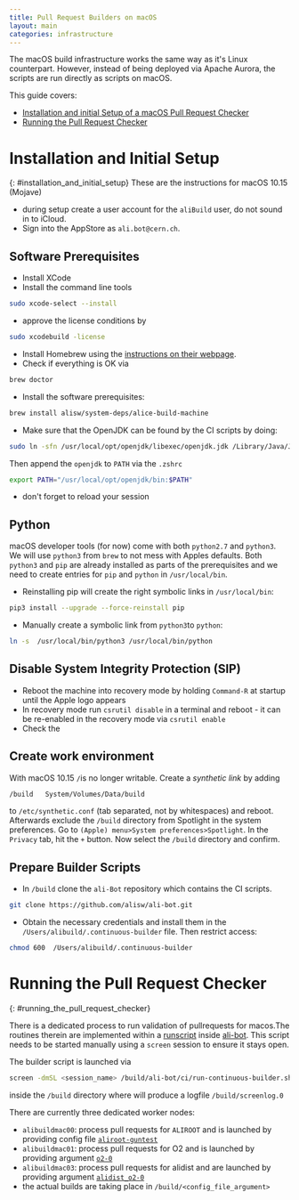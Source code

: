 ```yaml
---
title: Pull Request Builders on macOS
layout: main
categories: infrastructure
---
```


The macOS build infrastructure works the same way as it's Linux counterpart. However, instead of being deployed via Apache Aurora, the scripts are run directly as scripts on macOS.

This guide covers:
* [Installation and initial Setup of a macOS Pull Request Checker](#installation_and_initial_setup)
* [Running the Pull Request Checker](#running_the_pull_request_checker)

# Installation and Initial Setup
{: #installation_and_initial_setup}
These are the instructions for macOS 10.15 (Mojave)

* during setup create a user account for the `aliBuild` user, do not sound in to iCloud.
* Sign into the AppStore as `ali.bot@cern.ch`.

## Software Prerequisites
* Install XCode 
* Install the command line tools 
```bash
sudo xcode-select --install
```
* approve the license conditions by
```bash
sudo xcodebuild -license
```
* Install Homebrew using the [instructions on their webpage](https://brew.sh/).
* Check if everything is OK via 
```bash
brew doctor
```
* Install the software prerequisites: 
```bash
brew install alisw/system-deps/alice-build-machine 
```

* Make sure that the OpenJDK can be found by the CI scripts by doing:

```bash
sudo ln -sfn /usr/local/opt/openjdk/libexec/openjdk.jdk /Library/Java/JavaVirtualMachines/openjdk.jdk
```

Then append the `openjdk` to `PATH` via the `.zshrc`

```bash
export PATH="/usr/local/opt/openjdk/bin:$PATH"
```
* don't forget to reload your session


## Python 
macOS developer tools (for now) come with both `python2.7` and `python3`. We will use `python3` from `brew` to not mess with Apples defaults. Both `python3` and `pip` are already installed as parts of the prerequisites and we need to create entries for `pip` and `python` in `/usr/local/bin`.

* Reinstalling pip will create the right symbolic links in `/usr/local/bin`:
```bash
pip3 install --upgrade --force-reinstall pip
```
* Manually create a symbolic link from `python3`to `python`:
```bash
ln -s  /usr/local/bin/python3 /usr/local/bin/python
```

## Disable System Integrity Protection (SIP)
* Reboot the machine into recovery mode by holding `Command-R` at startup until the Apple logo appears
* In recovery mode run ```csrutil disable``` in a terminal and reboot - it can be re-enabled in the recovery mode via ```csrutil enable```
* Check the


## Create work environment
With macOS 10.15 `/`is no longer writable. Create a _synthetic link_ by adding  
```bash
/build   System/Volumes/Data/build
```
to `/etc/synthetic.conf` (tab separated, not by whitespaces) and reboot.
Afterwards exclude the `/build` directory from Spotlight in the system preferences. Go to `(Apple) menu>System preferences>Spotlight`. In the `Privacy` tab, hit the `+` button. Now select the `/build` directory and confirm.

## Prepare Builder Scripts
* In `/build` clone the `ali-Bot` repository which contains the CI scripts. 
```bash
git clone https://github.com/alisw/ali-bot.git
```
* Obtain the necessary credentials and install them in the `/Users/alibuild/.continuous-builder` file. Then restrict access: 
```bash
chmod 600  /Users/alibuild/.continuous-builder
```

# Running the Pull Request Checker
{: #running_the_pull_request_checker}

There is a dedicated process to run validation of pullrequests for macos.The routines therein are implemented within a [runscript](https://github.com/alisw/ali-bot/blob/master/ci/run-continuous-builder.sh) inside [ali-bot](https://github.com/alisw/ali-bot). This script needs to be started manually using a `screen` session to ensure it stays open.

The builder script is launched via
```bash
screen -dmSL <session_name> /build/ali-bot/ci/run-continuous-builder.sh <config_file_argument>
```
inside the `/build` directory where will produce a logfile `/build/screenlog.0`


There are currently three dedicated worker nodes:
* `alibuildmac00`: process pull requests for `ALIROOT` and is launched by providing config file [`aliroot-guntest`](https://github.com/alisw/ali-bot/blob/master/ci/conf/aliroot-guntest.sh)
* `alibuildmac01`: process pull requests for O2 and is launched by providing argument [`o2-0`](https://github.com/alisw/ali-bot/blob/master/ci/conf/o2-0.sh)
* `alibuildmac03`: process pull requests for alidist and are launched by providing argument [`alidist_o2-0`](https://github.com/alisw/ali-bot/blob/master/ci/conf/alidist_o2-0.sh)
* the actual builds are taking place in `/build/<config_file_argument>` 
